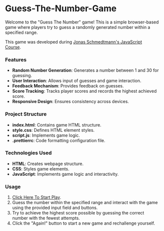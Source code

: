 # Guess-The-Number-Game

Welcome to the "Guess The Number" game! This is a simple browser-based game where players try to guess a randomly generated number within a specified range. 

This game was developed during [Jonas Schmedtmann's JavaScript Course](https://www.udemy.com/share/101Wfe3@WNfGGz11Oi9aTz8k04tFZTOeWvzLQXZsSOnuHZXk7n3xF_sBJQTf5GT05dyygfpFow==/).

### Features
- **Random Number Generation**: Generates a number between 1 and 30 for guessing.
- **User Interaction**: Allows input of guesses and game interaction.
- **Feedback Mechanism**: Provides feedback on guesses.
- **Score Tracking**: Tracks player scores and records the highest achieved score.
- **Responsive Design**: Ensures consistency across devices.

### Project Structure
- **index.html**: Contains game HTML structure.
- **style.css**: Defines HTML element styles.
- **script.js**: Implements game logic.
- **.prettierrc**: Code formatting configuration file.

### Technologies Used
- **HTML**: Creates webpage structure.
- **CSS**: Styles game elements.
- **JavaScript**: Implements game logic and interactivity.

### Usage
1. [Click Here To Start Play](https://guess-the-number-game-abuoelezz.vercel.app/).
2. Guess the number within the specified range and interact with the game using the provided input field and buttons.
3. Try to achieve the highest score possible by guessing the correct number with the fewest attempts.
4. Click the "Again!" button to start a new game and rechallenge yourself.
